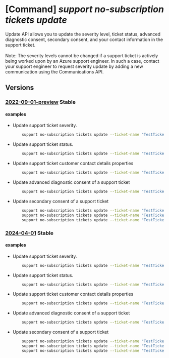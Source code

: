 # [Command] _support no-subscription tickets update_

Update API allows you to update the severity level, ticket status, advanced diagnostic consent, secondary consent, and your contact information in the support ticket.<br/><br/>Note: The severity levels cannot be changed if a support ticket is actively being worked upon by an Azure support engineer. In such a case, contact your support engineer to request severity update by adding a new communication using the Communications API.

## Versions

### [2022-09-01-preview](/Resources/mgmt-plane/L3Byb3ZpZGVycy9taWNyb3NvZnQuc3VwcG9ydC9zdXBwb3J0dGlja2V0cy97fQ==/2022-09-01-preview.xml) **Stable**

<!-- mgmt-plane /providers/microsoft.support/supporttickets/{} 2022-09-01-preview -->

#### examples

- Update support ticket severity.
    ```bash
        support no-subscription tickets update --ticket-name "TestTicketName" --severity "moderate"
    ```

- Update support ticket status.
    ```bash
        support no-subscription tickets update --ticket-name "TestTicketName" --status "closed"
    ```

- Update support ticket customer contact details properties
    ```bash
        support no-subscription tickets update --ticket-name "TestTicketName" --contact-additional-emails "xyz@contoso.com" "devs@contoso.com" --contact-country "USA" --contact-email "abc@contoso.com" --contact-first-name "Foo" --contact-language "en-US" --contact-last-name "Bar" --contact-method "phone" --contact-phone-number "123-456-7890" --contact-timezone "Pacific Standard Time"
    ```

- Update advanced diagnostic consent of a support ticket
    ```bash
        support no-subscription tickets update --ticket-name "TestTicketName" --advanced-diagnostic-consent "Yes"
    ```

- Update secondary consent of a support ticket
    ```bash
        support no-subscription tickets update --ticket-name "TestTicketName" --secondary-consent "[{type:VirtualMachineMemoryDump,user-consent:No}]"
        support no-subscription tickets update --ticket-name "TestTicketName" --secondary-consent [0].type="VirtualMachineMemoryDump" --secondary-consent [0].user-consent="No"
        support no-subscription tickets update --ticket-name "TestTicketName" --secondary-consent [0]="{type:VirtualMachineMemoryDump,user-consent:No}"
    ```

### [2024-04-01](/Resources/mgmt-plane/L3Byb3ZpZGVycy9taWNyb3NvZnQuc3VwcG9ydC9zdXBwb3J0dGlja2V0cy97fQ==/2024-04-01.xml) **Stable**

<!-- mgmt-plane /providers/microsoft.support/supporttickets/{} 2024-04-01 -->

#### examples

- Update support ticket severity.
    ```bash
        support no-subscription tickets update --ticket-name "TestTicketName" --severity "moderate"
    ```

- Update support ticket status.
    ```bash
        support no-subscription tickets update --ticket-name "TestTicketName" --status "closed"
    ```

- Update support ticket customer contact details properties
    ```bash
        support no-subscription tickets update --ticket-name "TestTicketName" --contact-additional-emails "xyz@contoso.com" "devs@contoso.com" --contact-country "USA" --contact-email "abc@contoso.com" --contact-first-name "Foo" --contact-language "en-US" --contact-last-name "Bar" --contact-method "phone" --contact-phone-number "123-456-7890" --contact-timezone "Pacific Standard Time"
    ```

- Update advanced diagnostic consent of a support ticket
    ```bash
        support no-subscription tickets update --ticket-name "TestTicketName" --advanced-diagnostic-consent "Yes"
    ```

- Update secondary consent of a support ticket
    ```bash
        support no-subscription tickets update --ticket-name "TestTicketName" --secondary-consent "[{type:VirtualMachineMemoryDump,user-consent:No}]"
        support no-subscription tickets update --ticket-name "TestTicketName" --secondary-consent [0].type="VirtualMachineMemoryDump" --secondary-consent [0].user-consent="No"
        support no-subscription tickets update --ticket-name "TestTicketName" --secondary-consent [0]="{type:VirtualMachineMemoryDump,user-consent:No}"
    ```
